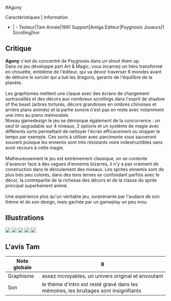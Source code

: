 #Agony

Caractéristiques | Information
- | -
Testeur|Tam
Année|1991
Support|Amiga
Editeur|Psygnosis
Joueurs|1
Scrolling|hor

## Critique
<b>Agony</b> c'est du concentré de Psygnosis dans un shoot them up.<br/>Dans ce jeu développé part Art & Magic, vous incarnez un héro transformé en chouette, emblème de l'éditeur, qui va devoir traverser 6 mondes avant de détruire le sorcier qui a tué les dragons, garants de l'équilibre de la planète.<br/><br/>Les graphismes mettent une claque avec des écrans de chargement surtravaillés et des décors aux nombreux scrollings dans l'esprit de shadow of the beast (arbres torturés, décors grandioses en ombres chinoises et arrière plans animés) et la partie sonore n'est pas en reste avec notamment une intro au piano mémorable.<br/>Niveau gamedesign le jeu se démarque également de la concurrence : un seul tir upgradable sur 4 niveaux, 2 options et un système de magie avec différents sorts permettant de nettoyer l'écran efficacement ou stopper le temps par exemple. Ces sorts à utiliser avec parcimonie vous sauveront souvent puisque les ennemis sont trés résistants voire indestructibles sans avoir recours à cette magie.<br/><br/>Malheureusement le jeu est extrèmement classique, on se contente d'avancer face à des vagues d'ennemis bizarres, il n'y a pas vraiment de construction dans le déroulement des niveaux. Les sprites ennemis sont de plus trés peu colorés, dans des tons ternes se confondant parfois avec le décor, la contrepartie de la richesse des décors et de la classe du sprite principal superbement animé.<br/><br/>Une expérience plus qu'un véritable jeu, surprenante par l'audace de son thème et de son design, mais gachée par un gameplay un peu mou.

## Illustrations
![](http://www.shmup.com/images/thumbs/img_fiche_1_423.jpg)
![](http://www.shmup.com/images/thumbs/img_fiche_2_423.gif)
![](http://www.shmup.com/images/thumbs/img_fiche_3_423.jpg)
![](http://www.shmup.com/images/thumbs/img_fiche_4_423.jpg)
![](http://www.shmup.com/images/thumbs/)

## L'avis Tam
Note globale|8
-|-
Graphisme|assez incroyables, un univers original et envoutant
Son|le thème d'intro est resté gravé dans les mémoires, les bruitages sont insignifiants
